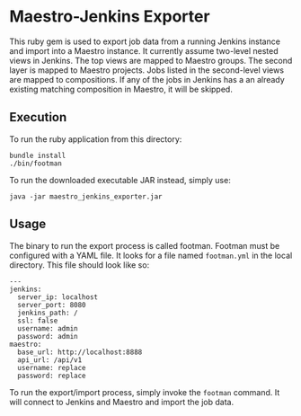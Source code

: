 # Maestro-Jenkins Exporter

This ruby gem is used to export job data from a running Jenkins instance and
import into a Maestro instance. It currently assume two-level nested views in
Jenkins. The top views are mapped to Maestro groups. The second layer is
mapped to Maestro projects. Jobs listed in  the second-level views are mapped
to compositions. If any of the jobs in Jenkins has a an already existing
matching composition in Maestro, it will be skipped.

## Execution

To run the ruby application from this directory:

```
bundle install
./bin/footman
```

To run the downloaded executable JAR instead, simply use:

```
java -jar maestro_jenkins_exporter.jar
```

## Usage

The binary to run the export process is called footman. Footman must be
configured with a YAML file. It looks for a file named `footman.yml` in the
local directory. This file should look like so:

```
---
jenkins:
  server_ip: localhost
  server_port: 8080
  jenkins_path: /
  ssl: false
  username: admin
  password: admin
maestro:
  base_url: http://localhost:8888
  api_url: /api/v1
  username: replace
  password: replace
```

To run the export/import process, simply invoke the `footman` command. It
will connect to Jenkins and Maestro and import the job data.
